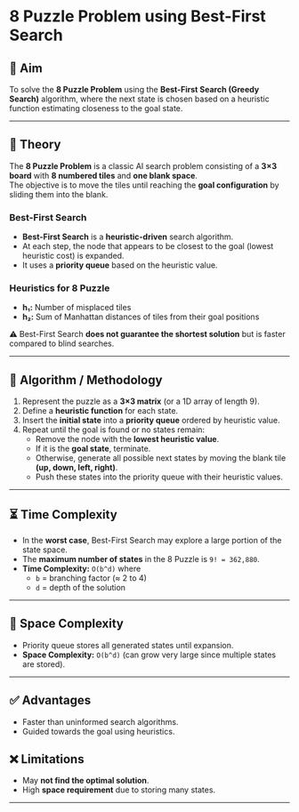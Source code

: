 # 8 Puzzle Problem using Best-First Search

## 🎯 Aim
To solve the **8 Puzzle Problem** using the **Best-First Search (Greedy Search)** algorithm, where the next state is chosen based on a heuristic function estimating closeness to the goal state.

---

## 📖 Theory
The **8 Puzzle Problem** is a classic AI search problem consisting of a **3×3 board** with **8 numbered tiles** and **one blank space**.  
The objective is to move the tiles until reaching the **goal configuration** by sliding them into the blank.

### Best-First Search
- **Best-First Search** is a **heuristic-driven** search algorithm.  
- At each step, the node that appears to be closest to the goal (lowest heuristic cost) is expanded.  
- It uses a **priority queue** based on the heuristic value.  

### Heuristics for 8 Puzzle
- **h₁:** Number of misplaced tiles  
- **h₂:** Sum of Manhattan distances of tiles from their goal positions  

⚠️ Best-First Search **does not guarantee the shortest solution** but is faster compared to blind searches.

---

## 📝 Algorithm / Methodology
1. Represent the puzzle as a **3×3 matrix** (or a 1D array of length 9).  
2. Define a **heuristic function** for each state.  
3. Insert the **initial state** into a **priority queue** ordered by heuristic value.  
4. Repeat until the goal is found or no states remain:
   - Remove the node with the **lowest heuristic value**.  
   - If it is the **goal state**, terminate.  
   - Otherwise, generate all possible next states by moving the blank tile **(up, down, left, right)**.  
   - Push these states into the priority queue with their heuristic values.  

---

## ⏳ Time Complexity
- In the **worst case**, Best-First Search may explore a large portion of the state space.  
- The **maximum number of states** in the 8 Puzzle is `9! = 362,880`.  
- **Time Complexity:** `O(b^d)` where  
  - `b` = branching factor (≈ 2 to 4)  
  - `d` = depth of the solution  

---

## 💾 Space Complexity
- Priority queue stores all generated states until expansion.  
- **Space Complexity:** `O(b^d)` (can grow very large since multiple states are stored).  

---

## ✅ Advantages
- Faster than uninformed search algorithms.  
- Guided towards the goal using heuristics.  

## ❌ Limitations
- May **not find the optimal solution**.  
- High **space requirement** due to storing many states.  

---
